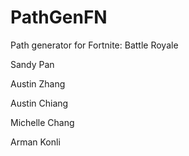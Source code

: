 # PathGenFN

Path generator for Fortnite: Battle Royale

Sandy Pan

Austin Zhang

Austin Chiang

Michelle Chang

Arman Konli

